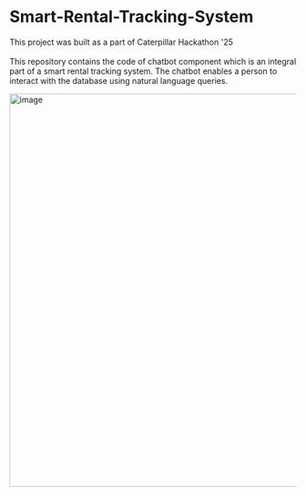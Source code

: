 # Smart-Rental-Tracking-System
This project was built as a part of Caterpillar Hackathon '25
<br><br>
This repository contains the code of chatbot component which is an integral part of a smart rental tracking system. The chatbot enables a person to interact with the database using natural language queries.
<br>

<img width="1641" height="690" alt="image" src="https://github.com/user-attachments/assets/b10726e4-8e60-41e2-a65f-8632b9ce37af" />
